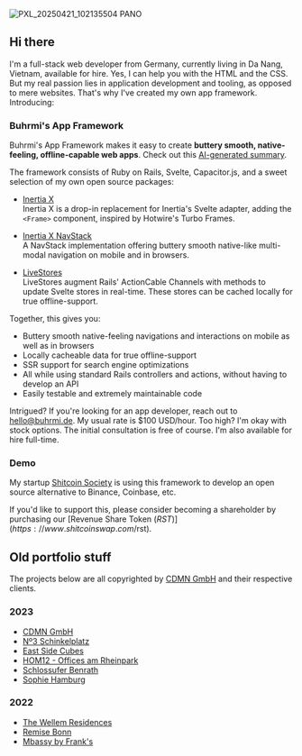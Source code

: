![PXL_20250421_102135504 PANO](https://github.com/user-attachments/assets/0cc78974-9fb4-48cf-9cec-f3341678b770)

## Hi there

I'm a full-stack web developer from Germany, currently living in Da Nang, Vietnam, available for hire. Yes, I can help you with the HTML and the CSS. But my real passion lies in application development and tooling, as opposed to mere websites. That's why I've created my own app framework. Introducing:

### Buhrmi's App Framework

Buhrmi's App Framework makes it easy to create **buttery smooth, native-feeling, offline-capable web apps**. Check out this [AI-generated summary](https://claude.ai/public/artifacts/78089d82-ee60-4ddf-8dec-49ec41594526).

The framework consists of Ruby on Rails, Svelte, Capacitor.js, and a sweet selection of my own open source packages:

- [Inertia X](https://github.com/buhrmi/inertiax)<br>
  Inertia X is a drop-in replacement for Inertia's Svelte adapter, adding the `<Frame>` component, inspired by Hotwire's Turbo Frames.

- [Inertia X NavStack](https://github.com/shitcoinsociety/shitcoinswap/tree/main/app/frontend/lib/navstack)<br>
  A NavStack implementation offering buttery smooth native-like multi-modal navigation on mobile and in browsers.

- [LiveStores](https://github.com/buhrmi/livestores)<br>
  LiveStores augment Rails' ActionCable Channels with methods to update Svelte stores in real-time. These stores can be cached locally for true offline-support.

Together, this gives you:

- Buttery smooth native-feeling navigations and interactions on mobile as well as in browsers
- Locally cacheable data for true offline-support
- SSR support for search engine optimizations
- All while using standard Rails controllers and actions, without having to develop an API
- Easily testable and extremely maintainable code

Intrigued? If you're looking for an app developer, reach out to [hello@buhrmi.de](mailto:hello@buhrmi.de). My usual rate is $100 USD/hour. Too high? I'm okay with stock options. The initial consultation is free of course. I'm also available for hire full-time.

### Demo

My startup [Shitcoin Society](https://www.shitcoinsociety.com) is using this framework to develop an open source alternative to Binance, Coinbase, etc.

If you'd like to support this, please consider becoming a shareholder by purchasing our [Revenue Share Token ($RST)](https://www.shitcoinswap.com/$rst).

## Old portfolio stuff

The projects below are all copyrighted by [CDMN GmbH](https://cdmn.de) and their respective clients.

### 2023

- [CDMN GmbH](https://cdmn.de)
- [Nº3 Schinkelplatz](https://no3-schinkelplatz.cdmn.de/en)
- [East Side Cubes](https://www.east-side-cubes.de)
- [HOM12 - Offices am Rheinpark](https://www.hom12.de)
- [Schlossufer Benrath](https://www.schlossufer-benrath.de)
- [Sophie Hamburg](https://sophie.hamburg)

### 2022

- [The Wellem Residences](https://www.thewellemresidences.com)
- [Remise Bonn](https://www.remise-bonn.de)
- [Mbassy by Frank's](https://www.mbassybyfranks.com)

